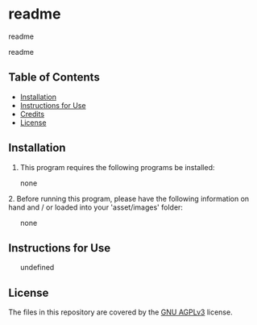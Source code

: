 # readme

readme
    
readme

## Table of Contents
* [Installation](#installation)
* [Instructions for Use](#instructions-for-use)
* [Credits](#credits)
* [License](#license)
    
## Installation
1. This program requires the following programs be installed:
<ul>none</ul>
2. Before running this program, please have the following information on hand and / or loaded into your 'asset/images' folder:
<ul>none</ul>

## Instructions for Use
<ol>undefined</ol>






## License
The files in this repository are covered by the [GNU AGPLv3](https://choosealicense.com/licenses/agpl-3.0/) license.
